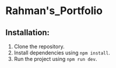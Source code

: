 # Rahman's_Portfolio

## Installation:

1. Clone the repository.
2. Install dependencies using `npm install`.
3. Run the project using `npm run dev`.
